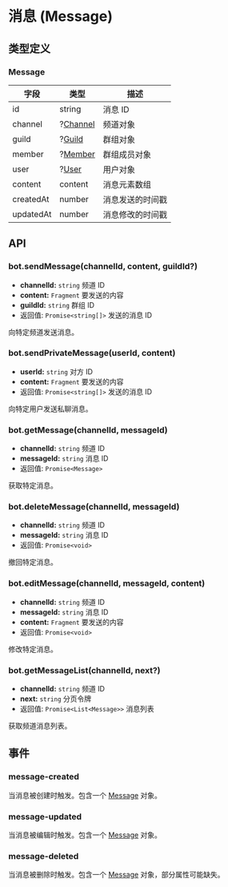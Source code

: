 # 消息 (Message)

## 类型定义

### Message

| 字段 | 类型 | 描述 |
| --- | --- | --- |
| id | string | 消息 ID |
| channel | ?[Channel](./channel.md#channel) | 频道对象 |
| guild | ?[Guild](./guild.md#guild) | 群组对象 |
| member | ?[Member](./member.md#guildmember) | 群组成员对象 |
| user | ?[User](./user.md#user) | 用户对象 |
| content | content | 消息元素数组 |
| createdAt | number | 消息发送的时间戳 |
| updatedAt | number | 消息修改的时间戳 |

## API

### bot.sendMessage(channelId, content, guildId?)

- **channelId:** `string` 频道 ID
- **content:** `Fragment` 要发送的内容
- **guildId:** `string` 群组 ID
- 返回值: `Promise<string[]>` 发送的消息 ID

向特定频道发送消息。

### bot.sendPrivateMessage(userId, content)

- **userId:** `string` 对方 ID
- **content:** `Fragment` 要发送的内容
- 返回值: `Promise<string[]>` 发送的消息 ID

向特定用户发送私聊消息。

### bot.getMessage(channelId, messageId)

- **channelId:** `string` 频道 ID
- **messageId:** `string` 消息 ID
- 返回值: `Promise<Message>`

获取特定消息。

### bot.deleteMessage(channelId, messageId)

- **channelId:** `string` 频道 ID
- **messageId:** `string` 消息 ID
- 返回值: `Promise<void>`

撤回特定消息。

### bot.editMessage(channelId, messageId, content)

- **channelId:** `string` 频道 ID
- **messageId:** `string` 消息 ID
- **content:** `Fragment` 要发送的内容
- 返回值: `Promise<void>`

修改特定消息。

### bot.getMessageList(channelId, next?)

- **channelId:** `string` 频道 ID
- **next:** `string` 分页令牌
- 返回值: `Promise<List<Message>>` 消息列表

获取频道消息列表。

## 事件

### message-created

当消息被创建时触发。包含一个 [Message](#message) 对象。

### message-updated

当消息被编辑时触发。包含一个 [Message](#message) 对象。

### message-deleted

当消息被删除时触发。包含一个 [Message](#message) 对象，部分属性可能缺失。
